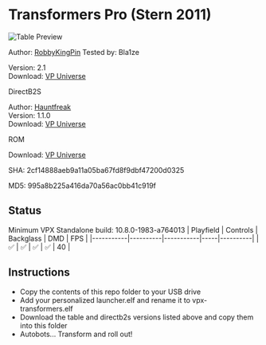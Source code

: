 # Transformers Pro (Stern 2011)

![Table Preview](https://vpuniverse.com/screenshots/monthly_2024_04/TransformersFS.png.59173406b4ddab27c37d4300200c9b12.png)

Author: [RobbyKingPin](hhttps://vpuniverse.com/profile/10146-robbykingpin/) Tested by: Bla1ze

Version: 2.1  
Download: [VP Universe](https://vpuniverse.com/files/file/15565-transformers-pro-stern-2011-v21-dt-fs-fss-vr/)

DirectB2S

Author: [Hauntfreak](https://vpuniverse.com/profile/31096-ryguy417/)  
Version: 1.1.0  
Download: [VP Universe](https://vpuniverse.com/files/file/15569-transformers-stern-2011-b2s-with-full-dmd/)

ROM

Download: [VP Universe](https://vpuniverse.com/files/file/3477-transformers-v18/)

SHA: 2cf14888aeb9a11a05ba67fd8f9dbf47200d0325

MD5: 995a8b225a416da70a56ac0bb41c919f

## Status 

Minimum VPX Standalone build: 10.8.0-1983-a764013
| Playfield | Controls | Backglass | DMD | FPS | 
|-----------|----------|-----------|-----|----------|
| :white_check_mark: | :white_check_mark: | :white_check_mark: | :white_check_mark: | 40 |

## Instructions

- Copy the contents of this repo folder to your USB drive
- Add your personalized launcher.elf and rename it to vpx-transformers.elf
- Download the table and directb2s versions listed above and copy them into this folder
- Autobots... Transform and roll out!
